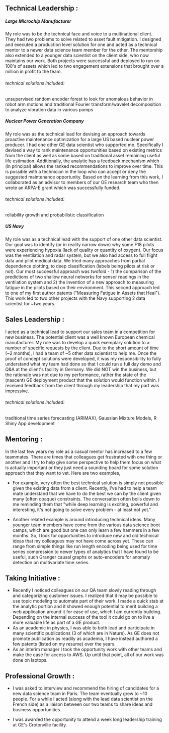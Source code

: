 ## Technical Leadership :

##### Large Microchip Manufacturer

My role was to be the technical face and voice to a multinational client. They had two problems to solve related to asset fault mitigation. I designed and executed a production level solution for one and acted as a technical mentor to a newer data science team member for the other. The mentorship also extended to a younger data scientist on the client side, who now maintains our work. Both projects were successful and deployed to run on 100's of assets which led to two engagement extensions that brought over a million in profit to the team.

###### technical solutions included: 

unsupervised random encoder forest to look for anomalous behavior in robot arm motions and traditional Fourier transform/wavelet decomposition to analyze vibration data in various pumps



##### Nuclear Power Generation Company

My role was as the technical lead for devising an approach towards proactive maintenance optimization for a large US based nuclear power producer. I had one other GE data scientist who supported me. Specifically I devised a way to rank maintenance opportunities based on existing metrics from the client as well as some based on traditional asset remaining useful life estimation. Additionally, the analytic has a feedback mechanism which (in principal) allows the ranked recommendations to improve over time. This is possible with a technician in the loop who can accept or deny the suggested maintenance opportunity. Based on the learning from this work, I collaborated as an advisor to members of our GE research team who then wrote an ARPA-E grant which was successfully funded.

###### technical solutions included:

reliability growth and probabilistic classification



##### US Navy

My role was as a technical lead with the support of one other data scientist. Our goal was to identify (or in reality narrow down) why some F18 pilots were experiencing hypoxia (lack of quality or quantity of oxygen). Our focus was the ventilation and radar system, but we also had access to full flight data and pilot medical data. We tried many approaches from partial dependence plotting, to deep classification (labels being pilots at risk or not). Our most successful approach was twofold - 1) the comparison of  the predictions of two shallow neural networks for sensor readings in the ventilation system and 2) the invention of a new approach to measuring fatigue in the pilots based on their environment. This second approach led to one of my first author patents ("Measuring Fatigue in Assets that Heal"). This work led to two other projects with the Navy supporting 2 data scientist for ~two years.









## Sales Leadership :

I acted as a technical lead to support our sales team in a competition for new business. The potential client was a well known European chemical manufacturer. My role was to develop a quick exemplary solution to a number of specific requests by the client. Due to the short amount of time (~2 months), I had a team of ~5 other data scientist to help me. Once the proof of concept solutions were developed, it was my responsibility to fully understand what my team had done so that I could run a full day demo and Q&A at the client's facility in Germany. We did NOT win the business, but the rationale was not due to my performance, rather the state of the (nascent) GE deployment product that the solution would function within. I received feedback from the client through my leadership that my part was impressive.

###### technical solutions included:

traditional time series forecasting (ARIMAX), Gaussian Mixture Models, R Shiny App development



## Mentoring :

In the last few years my role as a casual mentor has increased to a few teammates. There are times that colleagues get frustrated with one thing or another and I try to help give some perspective to help them focus on what is actually important or they just need a sounding board for some solution approach that they want to vet. Here are two examples,

* For example, very often the best technical solution is simply not possible given the existing data from a client. Recently, I've had to help a team mate understand that we have to do the best we can by the client given many (often opaque) constraints. The conversation often boils down to me reminding them that "while deep learning is exciting, powerful and interesting, it's not going to solve every problem - at least not yet."

* Another related example is around introducing technical ideas. Many younger team members have come from the various data science boot camps, which are good but one can only learn a few hammers in a few months. So, I look for opportunities to introduce new and old technical ideas that my colleagues may not have come across yet. These can range from simple things like run length encoding being used for time series compression to newer types of analytics that I have found to be useful, such Granger causal graphs or auto-encoders for anomaly detection on multivariate time series.



## Taking Initiative :

* Recently I noticed colleagues on our QA team slowly reading through and categorizing customer issues. I realized that it may be possible to use topic modeling to automate part of their work. I made a quick stab at the analytic portion and it showed enough potential to merit building a web application around it for ease of use, which I am currently building. Depending on the internal success of the tool it could go on to live a more valuable life as part of a GE product.
* As an academic in physics, I was able to both lead and participate in many scientific publications (3 of which are in Nature). As GE does not promote publication as readily as academia, I have instead authored a few patents (listed on my resume) over the years.
* As an interim manager I took the opportunity work with other teams and make the case for access to AWS. Up until that point, all of our work was done on laptops.



## Professional Growth :

* I was asked to interview and recommend the hiring of candidates for a new data science team in Paris. The team eventually grew to ~10 people. For a while I acted (along with the lead data scientist on the French side) as a liaison between our two teams to share ideas and business opportunities.

* I was awarded the opportunity to attend a week long leadership training at GE's Crotonville facility.